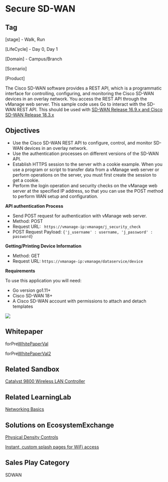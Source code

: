 Secure SD-WAN
==============

## Tag

[stage] - Walk, Run

[LifeCycle] - Day 0, Day 1

[Domain] - Campus/Branch

[Scenario]

[Product] 

The Cisco SD-WAN software provides a REST API, which is a programmatic interface for controlling, configuring, and monitoring the Cisco SD-WAN devices in an overlay network. You access the REST API through the vManage web server. This sample code uses Go to interact with the SD-WAN REST API. This should be used with [SD-WAN Release 16.9.x and Cisco SD-WAN Release 18.3.x](https://www.cisco.com/c/en/us/td/docs/routers/sdwan/release/notes/xe-16-9-18-3/sd-wan-rel-notes-16-9-18-3.html)

## Objectives

* Use the Cisco SD-WAN REST API to configure, control, and monitor SD-WAN devices in an overlay network.
* Use the authentication processes on different versions of the SD-WAN API.
* Establish HTTPS session to the server with a cookie example. When you use a program or script to transfer data from a vManage web server or 
  perform operations on the server, you must first create the session to get a cookie.
* Perform the login operation and security checks on the vManage web server at the specified IP address, so that you can use the POST method to 
  perform WAN setup and configuration.


**API authentication Process**

- Send POST request for authentication with vManage web server.
- Method: POST
- Request URL: ` https://vmanage-ip:vmanage/j_security_check`
- POST Request Payload: `{'j_username' : username, 'j_password' : password}`

**Getting/Printing Device Information**

- Method: GET
- Request URL: `https://vmanage-ip:vmanage/dataservice/device`

**Requirements**

To use this application you will need:

- Go version go1.11+
- Cisco SD-WAN 18+
- A Cisco SD-WAN account with permissions to attach and detach templates

 <img src="https://d1wqs00nbeeox1.cloudfront.net/staging/smartsheet/rc-upload-1593427827859-3/1593428426231.png" />
 
 
 ## Whitepaper
forPre[WhitePaperVal](http://www.whitePaper.com/)

forPre[WhitePaperVal2](http://www.whitePaper222.com/)

## Related Sandbox
[Catalyst 9800 Wireless LAN Controller](https://devnetsandbox.cisco.com/RM/Diagram/Index/9900a725-c584-42ae-8d51-3ac87533c5c5?diagramType=Topology)

## Related LearningLab
[Networking Basics](https://developer.cisco.com/learning/modules/networking-basics/)

## Solutions on EcosystemExchange
[Physical Density Controls](https://testing-developer.cisco.com/ecosystem/meraki/apps/5ed8fa69a0774c0a8cf97e9b/)

[Instant, custom splash pages for WiFi access](https://testing-developer.cisco.com/ecosystem/meraki/apps/5a6d16371df81231b1403a81/)


## Sales Play Category
SDWAN

